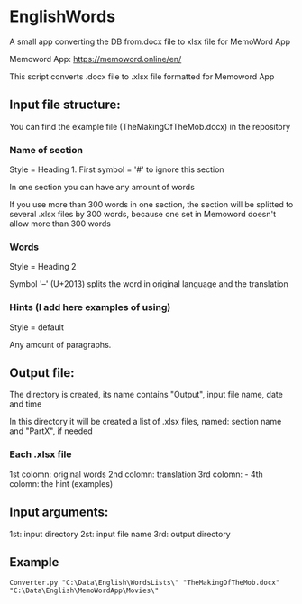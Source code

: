 # EnglishWords
A small app converting the DB from.docx file to xlsx file for MemoWord App

Memoword App: https://memoword.online/en/

This script converts .docx file to .xlsx file formatted for Memoword App

## Input file structure:
You can find the example file (TheMakingOfTheMob.docx) in the repository

### Name of section
Style = Heading 1. First symbol = '#' to ignore this section

In one section you can have any amount of words

If you use more than 300 words in one section, the section will be splitted to several .xlsx files by 300 words, because one set in Memoword doesn't allow more than 300 words

### Words
Style = Heading 2

Symbol '–' (U+2013) splits the word in original language and the translation

### Hints (I add here examples of using)
Style = default

Any amount of paragraphs. 

## Output file:
The directory is created, its name contains "Output", input file name, date and time

In this directory it will be created a list of .xlsx files, named: section name and "PartX", if needed


### Each .xlsx file
1st colomn: original words
2nd colomn: translation
3rd colomn: -
4th colomn: the hint (examples)

## Input arguments:
1st: input directory
2st: input file name
3rd: output directory

## Example

```
Converter.py "C:\Data\English\WordsLists\" "TheMakingOfTheMob.docx" "C:\Data\English\MemoWordApp\Movies\"
```

